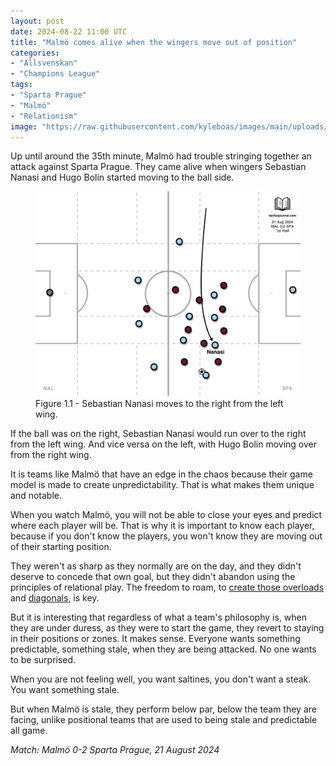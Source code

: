 ```yaml
---
layout: post
date: 2024-08-22 11:00 UTC
title: "Malmö comes alive when the wingers move out of position"
categories:
- "Allsvenskan"
- "Champions League"
tags:
- "Sparta Prague"
- "Malmö"
- "Relationism"
image: "https://raw.githubusercontent.com/kyleboas/images/main/uploads/2024/08/22/Image-22Aug2024_00:35:50.png"
---
```


Up until around the 35th minute, Malmö had trouble stringing together an attack against Sparta Prague. They came alive when wingers Sebastian Nanasi and Hugo Bolin started moving to the ball side.

<!---more--->

<figure>
    <img src="https://raw.githubusercontent.com/kyleboas/images/main/uploads/2024/08/22/Image-22Aug2024_01:22:09.png">
    <figcaption>Figure 1.1 - Sebastian Nanasi moves to the right from the left wing.</figcaption>
</figure>

If the ball was on the right, Sebastian Nanasi would run over to the right from the left wing. And vice versa on the left, with Hugo Bolin moving over from the right wing.

It is teams like Malmö that have an edge in the chaos because their game model is made to create unpredictability. That is what makes them unique and notable. 

When you watch Malmö, you will not be able to close your eyes and predict where each player will be. That is why it is important to know each player, because if you don't know the players, you won't know they are moving out of their starting position.

They weren't as sharp as they normally are on the day, and they didn't deserve to concede that own goal, but they didn't abandon using the principles of relational play. The freedom to roam, to [create those overloads](https://tacticsjournal.com/2024/05/25/the-oppositions-structure-when-malmö-overloads-a-wing/) and [diagonals](https://tacticsjournal.com/2024/05/22/pickpockets/), is key. 

But it is interesting that regardless of what a team's philosophy is, when they are under duress, as they were to start the game, they revert to staying in their positions or zones. It makes sense. Everyone wants something predictable, something stale, when they are being attacked. No one wants to be surprised.

When you are not feeling well, you want saltines, you don't want a steak. You want something stale. 

But when Malmö is stale, they perform below par, below the team they are facing, unlike positional teams that are used to being stale and predictable all game. 

*Match: Malmö 0-2 Sparta Prague, 21 August 2024*